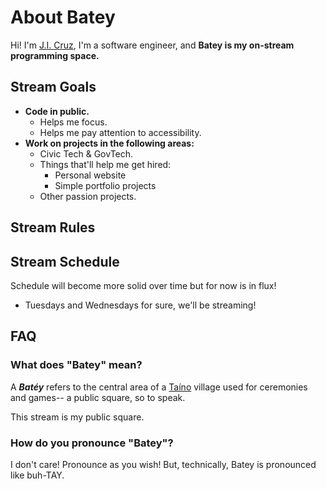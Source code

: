 # About Batey

Hi! I'm [J.I. Cruz](https://github.com/jicruz96), I'm a software engineer, and **Batey is my on-stream programming space.**

## Stream Goals

* **Code in public.**
  * Helps me focus.
  * Helps me pay attention to accessibility.
* **Work on projects in the following areas:**
	* Civic Tech & GovTech.
	* Things that'll help me get hired:
    	* Personal website
    	* Simple portfolio projects 
	* Other passion projects.

## Stream Rules

## Stream Schedule

Schedule will become more solid over time but for now is in flux!

* Tuesdays and Wednesdays for sure, we'll be streaming!

## FAQ

### What does "Batey" mean?

A ***Batéy*** refers to the central area of a [Taíno](https://en.wikipedia.org/wiki/Ta%C3%ADno) village used for ceremonies and games-- a public square, so to speak.

This stream is my public square.


### How do you pronounce "Batey"?

I don't care! Pronounce as you wish! But, technically, Batey is pronounced like buh-TAY.
